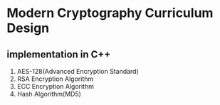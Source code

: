 # Modern Cryptography Curriculum Design
## implementation in C++
1. AES-128(Advanced Encryption Standard)
2. RSA Encryption Algorithm
3. ECC Encryption Algorithm
4. Hash Algorithm(MD5)